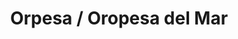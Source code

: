 ---
title: Orpesa / Oropesa del Mar
url: /orpesa-oropesa-del-mar/
latitude: 40.117
longitude: 0.151
---